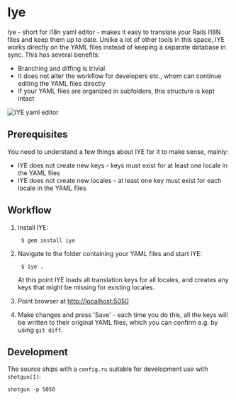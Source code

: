 # Iye

Iye - short for i18n yaml editor - makes it easy to translate your Rails I18N files and 
keep them up to date. Unlike a lot of other tools in this space, IYE works directly on the
YAML files instead of keeping a separate database in sync. This has several benefits:

* Branching and diffing is trivial
* It does not alter the workflow for developers etc., whom can continue editing the
  YAML files directly
* If your YAML files are organized in subfolders, this structure is kept intact

![IYE yaml editor](http://f.cl.ly/items/2K2V2i3N2R2X1L2F051F/Sk%C3%A6rmbillede%202012-09-18%20kl.%2013.36.07.png)

## Prerequisites

You need to understand a few things about IYE for it to make sense, mainly:

* IYE does not create new keys - keys must exist for at least one locale in the YAML files
* IYE does not create new locales - at least one key must exist for each locale in the YAML files

## Workflow

1. Install IYE:
      
        $ gem install iye

2. Navigate to the folder containing your YAML files and start IYE:
    
        $ iye .

    At this point IYE loads all translation keys for all locales, and creates any
    keys that might be missing for existing locales.
  
3. Point browser at [http://localhost:5050](http://localhost:5050)
4. Make changes and press 'Save' - each time you do this, all the keys will be
   written to their original YAML files, which you can confirm e.g. by using
   `git diff`.

## Development

The source ships with a `config.ru` suitable for development use with `shotgun(1)`:
    
    shotgun -p 5050

